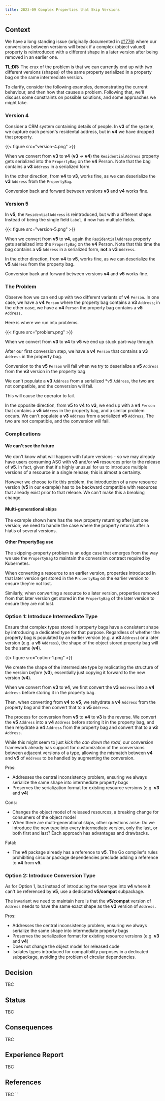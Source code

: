 ```yaml
---
title: 2023-09 Complex Properties that Skip Versions
---
```


## Context

We have a long standing issue (originally documented in [#1776](https://github.com/Azure/azure-service-operator/issues/1776)) where our conversions between versions will break if a complex (object valued) property is reintroduced with a different shape in a later version after being removed in an earlier one.

**TL;DR:** The crux of the problem is that we can currently end up with two different versions (shapes) of the same property serialized in a property bag on the same intermediate version.

To clarify, consider the following examples, demonstrating the current behaviour, and then how that causes a problem. Following that, we'll discuss some constraints on possible solutions, and some approaches we might take.

### Version 4

Consider a CRM system containing details of people. In **v3** of the system, we capture each person's residental address, but in **v4** we have dropped that property.

<!-- yuml.me
[v3.Person|FullName string;FamilyName string; KnownAs string;ResidentialAddress]
[v3.Person]--[v3.Address|Label string]
[v4.Person|FullName string;FamilyName string; KnownAs string]
-->

{{< figure src="version-4.png" >}}

When we convert from **v3** to **v4** (**v3** -> **v4**) the `ResidentialAddress` property gets serialized into the `PropertyBag` on the **v4** Person. Note that the bag contains a **v3** `Address` in a serialized form.

In the other direction, from **v4** to **v3**, works fine, as we can deserialize the **v3** `Address` from the `PropertyBag`.

Conversion back and forward between versions **v3** and **v4** works fine.

### Version 5

In **v5**, the `ResidentialAddress` is reintroduced, but with a different shape. Instead of being the single field `Label`, it now has multiple fields.

<!-- yuml.me 
[v4.Person|FullName string;FamilyName string; KnownAs string|PropertyBag PropertyBag]
[v5.Person|FullName string;FamilyName string; KnownAs string;ResidentialAddress|PropertyBag PropertyBag]
[v5.Person]--[v5.Address|Street string; Suburb string; City string|PropertyBag PropertyBag]
-->

{{< figure src="version-5.png" >}}

When we convert from **v5** to **v4**, again the `ResidentialAddress` property gets serialized into the `PropertyBag` on the **v4** Person. Note that this time the bag contains a **v5** `Address` in a serialized form, **not** a **v3** `Address`.

In the other direction, from **v4** to **v5**, works fine, as we can deserialize the **v5** `Address` from the property bag.

Conversion back and forward between versions **v4** and **v5** works fine.

### The Problem

Observe how we can end up with two different variants of **v4** `Person`. In one case, we have a **v4** `Person` where the property bag contains a **v3** `Address`; in the other case, we have a **v4** `Person` the property bag contains a **v5** `Address`.

Here is where we run into problems.

<!-- yuml.me
[v3.Person|FullName string;FamilyName string; KnownAs string;ResidentialAddress]
[v3.Person]--[v3.Address|Label string]
[v4.Person|FullName string;FamilyName string; KnownAs string|PropertyBag PropertyBag]
[v5.Person|FullName string;FamilyName string; KnownAs string;ResidentialAddress|PropertyBag PropertyBag]
[v5.Person]--[v5.Address|Street string; Suburb string;City string|PropertyBag PropertyBag]
-->

{{< figure src="problem.png" >}}

When we convert from **v3** to **v4** to **v5** we end up stuck part-way through. 

After our first conversion step, we have a **v4** `Person` that contains a **v3** `Address` in the property bag. 

Conversion to the **v5** `Person` will fail when we try to deserialize a **v5** `Address` from the **v3** version in the property bag. 

We can't populate a **v3** `Address` from a serialized **v5* `Address`, the two are not compatible, and the conversion will fail. 

This will cause the operator to fail.

In the opposite direction, from **v5** to **v4** to **v3**, we end up with a **v4** `Person` that contains a **v5** `Address` in the property bag, and a similar problem occurs. We can't populate a **v3** `Address` from a serialized **v5** `Address`, The two are not compatible, and the conversion will fail.


### Complications

#### We can't see the future

We don't know what will happen with future versions - so we may already have users consuming ASO with **v3** and/or **v4** resources prior to the release of **v5**. In fact, given that it's highly unusual for us to introduce multiple versions of a resource in a single release, this is almost a certainty.

However we choose to fix this problem, the introduction of a new resource version (**v5** in our example) has to be backward compatible with resources that already exist prior to that release. We can't make this a breaking change.

#### Multi-generational skips

The example shown here has the new property returning after just one version; we need to handle the case where the property returns after a hiatis of several versions.

#### Other PropertyBag use

The skipping-property problem is an edge case that emerges from the way we use the `PropertyBag` to maintain the conversion contract required by Kubernetes. 

When converting a resource to an earlier version, properties introduced in that later version get stored in the `PropertyBag` on the earlier version to ensure they're not lost.

Similarly, when converting a resource to a later version, properties removed from that later version get stored in the `PropertyBag` of the later version to ensure they are not lost.

### Option 1: Introduce Intermediate Type

Ensure that complex types stored in property bags have a consistent shape by introducing a dedicated type for that purpose. Regardless of whether the property bag is populated by an earlier version (e.g. a **v3** `Address`) or a later version (e.g. a **v5** `Address`), the shape of the object stored property bag will be the same (**v4**).

<!-- yuml.me
[v3.Person|FullName string;FamilyName string; KnownAs string;ResidentialAddress]
[v3.Person]--[v3.Address|Label string]
[v4.Person|FullName string;FamilyName string; KnownAs string|PropertyBag PropertyBag]..[v4.Address|Label string {bg:cornsilk}]
[v5.Person|FullName string;FamilyName string; KnownAs string;ResidentialAddress|PropertyBag PropertyBag] 
[v5.Person]--[v5.Address|Street string; Suburb string; City string|PropertyBag PropertyBag]
-->

{{< figure src="option-1.png" >}}

We create the shape of the intermediate type by replicating the structure of the version _before_ (**v3**), essentially just copying it forward to the new version (**v4**).

When we convert from **v3** to **v4**, we first convert the **v3** `Address` into a **v4** `Address` before storing it in the property bag.

Then, when converting from **v4** to **v5**, we rehydrate a **v4** `Address` from the property bag and then convert that to a **v5** `Address`.

The process for conversion from **v5** to **v4** to **v3** is the reverse. We convert the **v5** `Address` into a **v4** `Address` before storing it in the property bag, and then rehydrate a **v4** `Address` from the property bag and convert that to a **v3** `Address`.

While this might seem to just _kick the can down the road_, our conversion framework already has support for customization of the conversions between adjacent versions of a type, allowing the mismatch between **v4** and **v5** of `Address` to be handled by augmenting the conversion.

Pros:
* Addresses the central inconsistency problem, ensuring we always serialize the same shape into intermediate property bags
* Preserves the serialization format for existing resource versions (e.g. **v3** and **v4**)

Cons:
* Changes the object model of released resources, a breaking change for consumers of the object model
* When there are multi-generational skips, other questions arise: Do we introduce the new type into every intermediate version, only the last, or both first and last? Each approach has advantages and drawbacks.

Fatal:
* The **v4** package already has a reference to **v5**. The Go compiler's rules prohibiting circular package dependencies preclude adding a reference to **v4** from **v5**.

### Option 2: Introduce Conversion Type

As for Option 1, but instead of introducing the new type into **v4** where it can't be referenced by **v5**, use a dedicated **v5/compat** subpackage.

<!-- yuml.me
[v3.Person|FullName string;FamilyName string; KnownAs string;ResidentialAddress]
[v3.Person]--[v3.Address|Label string]
[v4.Person|FullName string;FamilyName string; KnownAs string|PropertyBag PropertyBag]..[v4.Address|Label string {bg:cornsilk}]
[v5.Person|FullName string;FamilyName string; KnownAs string;ResidentialAddress|PropertyBag PropertyBag] 
[v5.Person]--[v5.Address|Street string; Suburb string; City string|PropertyBag PropertyBag]
-->

The invariant we need to maintain here is that the **v5/compat** version of `Address` needs to have the same exact shape as the **v3** version of `Address`.

Pros:
* Addresses the central inconsistency problem, ensuring we always serialize the same shape into intermediate property bags
* Preserves the serialization format for existing resource versions (e.g. **v3** and **v4**)
* Does not change the object model for released code
* Isolates types introduced for compatibility purposes in a dedicated subpackage, avoiding the problem of circular dependencies.

## Decision

TBC

## Status

TBC

## Consequences

TBC

## Experience Report

TBC

## References

TBC
``
